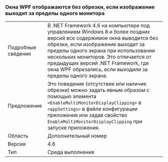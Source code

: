 ### <a name="wpf-windows-are-rendered-without-clipping-when-extending-outside-a-single-monitor"></a>Окна WPF отображаются без обрезки, если изображение выходит за пределы одного монитора

|   |   |
|---|---|
|Подробные сведения|В .NET Framework 4.6 на компьютере под управлением Windows 8 и более поздних версий все содержимое окна выводится без обрезки, если изображение выходит за пределы одного экрана при использовании нескольких мониторов. Это отличается от предыдущих версий .NET Framework, где окна WPF обрезались, если выходили за пределы одного экрана.|
|Предложение|Это поведение (отсутствие или наличие обрезки) можно задать явным образом с помощью элемента <code>&lt;EnableMultiMonitorDisplayClipping&gt;</code> в <code>&lt;appSettings&gt;</code> в файле конфигурации приложения или задав свойство <code>EnableMultiMonitorDisplayClipping</code> при запуске приложения.|
|Область|Дополнительный номер|
|Версия|4.6|
|Тип|Среда выполнения|

